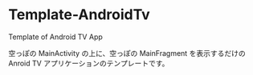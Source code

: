 # Template-AndroidTv

Template of Android TV App

空っぽの MainActivity の上に、空っぽの MainFragment を表示するだけの
Anroid TV アプリケーションのテンプレートです。

